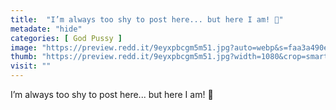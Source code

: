 ```yaml
---
title:  "I’m always too shy to post here... but here I am! 🥺"
metadate: "hide"
categories: [ God Pussy ]
image: "https://preview.redd.it/9eyxpbcgm5m51.jpg?auto=webp&s=faa3a490e239906805eff4eb8382fd16afc97033"
thumb: "https://preview.redd.it/9eyxpbcgm5m51.jpg?width=1080&crop=smart&auto=webp&s=0156ef72c81a76018e29ec7288b1318a64b28ec2"
visit: ""
---
```

I’m always too shy to post here... but here I am! 🥺
